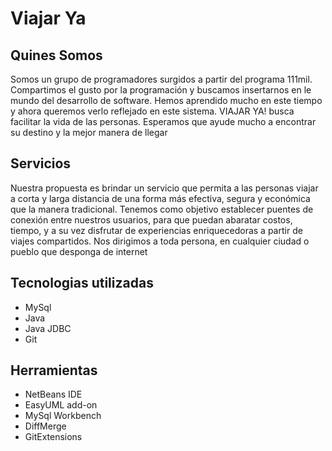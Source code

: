 # Viajar Ya

## Quines Somos
Somos un grupo de programadores surgidos a partir del programa 111mil. Compartimos el gusto por la programación y buscamos insertarnos en le mundo del desarrollo de software.
Hemos aprendido mucho en este tiempo y ahora queremos verlo reflejado en este sistema. VIAJAR YA! busca facilitar la vida de las personas. 
Esperamos que ayude mucho a encontrar su destino y la mejor manera de llegar


## Servicios
Nuestra propuesta es brindar un servicio que permita a las personas viajar a corta y larga distancia de una forma más efectiva, segura y económica que la manera tradicional.
Tenemos como objetivo establecer puentes de conexión entre nuestros usuarios, para que puedan abaratar costos, tiempo, y a su vez disfrutar de experiencias enriquecedoras a partir de viajes compartidos.
Nos dirigimos a toda persona, en cualquier ciudad o pueblo que desponga de internet

## Tecnologias utilizadas
* MySql
* Java
* Java JDBC
* Git


## Herramientas
* NetBeans IDE
* EasyUML add-on
* MySql Workbench
* DiffMerge
* GitExtensions







